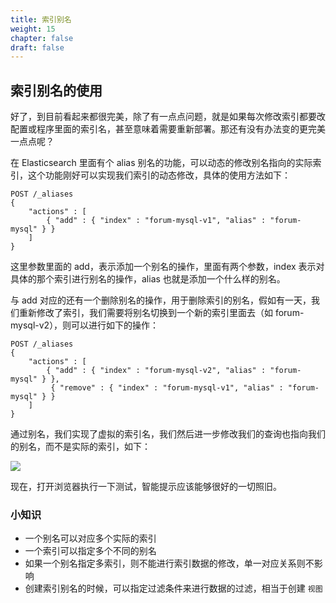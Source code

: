 ```yaml
---
title: 索引别名
weight: 15
chapter: false
draft: false
---
```


## 索引别名的使用
好了，到目前看起来都很完美，除了有一点点问题，就是如果每次修改索引都要改配置或程序里面的索引名，甚至意味着需要重新部署。那还有没有办法变的更完美一点点呢？

在 Elasticsearch 里面有个 alias 别名的功能，可以动态的修改别名指向的实际索引，这个功能刚好可以实现我们索引的动态修改，具体的使用方法如下：

```
POST /_aliases
{
    "actions" : [
        { "add" : { "index" : "forum-mysql-v1", "alias" : "forum-mysql" } }
    ]
}
```

这里参数里面的 add，表示添加一个别名的操作，里面有两个参数，index 表示对具体的那个索引进行别名的操作，alias 也就是添加一个什么样的别名。

与 add 对应的还有一个删除别名的操作，用于删除索引的别名，假如有一天，我们重新修改了索引，我们需要将别名切换到一个新的索引里面去（如 forum-mysql-v2），则可以进行如下的操作：

```
POST /_aliases
{
    "actions" : [
        { "add" : { "index" : "forum-mysql-v2", "alias" : "forum-mysql" } },
         { "remove" : { "index" : "forum-mysql-v1", "alias" : "forum-mysql" } }
    ]
}
```

通过别名，我们实现了虚拟的索引名，我们然后进一步修改我们的查询也指向我们的别名，而不是实际的索引，如下：

![](../../../static/media/15510148071240/15534997344293.jpg)

现在，打开浏览器执行一下测试，智能提示应该能够很好的一切照旧。

### 小知识
- 一个别名可以对应多个实际的索引
- 一个索引可以指定多个不同的别名
- 如果一个别名指定多索引，则不能进行索引数据的修改，单一对应关系则不影响
- 创建索引别名的时候，可以指定过滤条件来进行数据的过滤，相当于创建 `视图`
